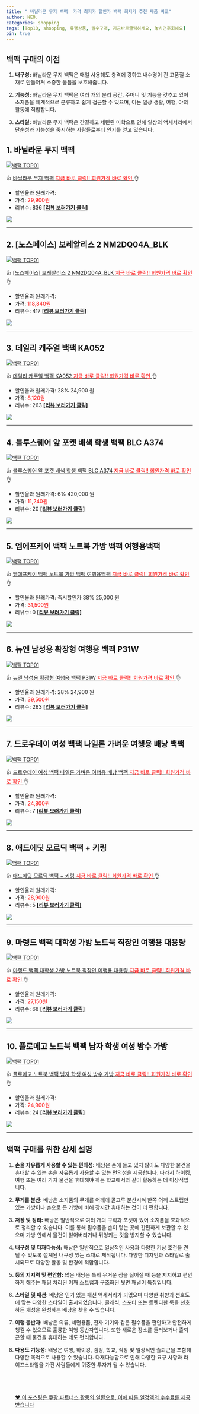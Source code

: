 ```yaml
---
title: " 바닐라문 무지 백팩  가격 최저가 할인가 백팩 최저가 추천 제품 비교"
author: NEO.
categories: shopping
tags: [Top10, shopping, 유행상품, 필수구매, 지금바로클릭하세요, 놓치면후회해요]
pin: true
---
```

## 백팩 구매의 이점
1. **내구성:** 바닐라문 무지 백팩은 매일 사용해도 충격에 강하고 내수명이 긴 고품질 소재로 만들어져 소중한 물품을 보호해줍니다.

2. **기능성:** 바닐라문 무지 백팩은 여러 개의 분리 공간, 주머니 및 기능을 갖추고 있어 소지품을 체계적으로 분류하고 쉽게 접근할 수 있으며, 이는 일상 생활, 여행, 야외 활동에 적합합니다.

3. **스타일:** 바닐라문 무지 백팩은 간결하고 세련된 미학으로 인해 일상의 액세서리에서 단순성과 기능성을 중시하는 사람들로부터 인기를 얻고 있습니다.

   

## 1.  바닐라문 무지 백팩 

[![백팩 TOP01](https://thumbnail7.coupangcdn.com/thumbnails/remote/490x490ex/image/retail/images/1209259020736393-c28c07ad-8b7a-4359-9c30-c605d3e64717.jpg)](https://link.coupang.com/re/AFFSDP?lptag=AF3617701&subid=GithubCoopas&pageKey=6669593462&traceid=V0-153&itemId=15032059118&vendorItemId=82254678300)


👍 [ 바닐라문 무지 백팩  <font color=red> 지금 바로 클릭!! 회원가격 바로 확인 </font> ](https://link.coupang.com/re/AFFSDP?lptag=AF3617701&subid=GithubCoopas&pageKey=6669593462&traceid=V0-153&itemId=15032059118&vendorItemId=82254678300) 👌 


- 할인율과 원래가격: 
- 가격: <span style='color:red'>29,900원</span>
- 리뷰수: 836  [**[리뷰 보러가기 클릭]**](https://link.coupang.com/re/AFFSDP?lptag=AF3617701&subid=GithubCoopas&pageKey=6669593462&traceid=V0-153&itemId=15032059118&vendorItemId=82254678300)

[![](/discount_price.png)](https://link.coupang.com/re/AFFSDP?lptag=AF3617701&subid=GithubCoopas&pageKey=6669593462&traceid=V0-153&itemId=15032059118&vendorItemId=82254678300)

---


   

## 2.  [노스페이스] 보레알리스 2 NM2DQ04A_BLK 

[![백팩 TOP01](https://thumbnail7.coupangcdn.com/thumbnails/remote/490x490ex/image/vendor_inventory/60b6/244a0a86793888fd056832f2950a79bd2881d0ea95a723a67a2659106a20.jpg)](https://link.coupang.com/re/AFFSDP?lptag=AF3617701&subid=GithubCoopas&pageKey=7156119327&traceid=V0-153&itemId=18000854047&vendorItemId=85156955661)


👍 [ [노스페이스] 보레알리스 2 NM2DQ04A_BLK  <font color=red> 지금 바로 클릭!! 회원가격 바로 확인 </font> ](https://link.coupang.com/re/AFFSDP?lptag=AF3617701&subid=GithubCoopas&pageKey=7156119327&traceid=V0-153&itemId=18000854047&vendorItemId=85156955661) 👌 


- 할인율과 원래가격: 
- 가격: <span style='color:red'>118,840원</span>
- 리뷰수: 417  [**[리뷰 보러가기 클릭]**](https://link.coupang.com/re/AFFSDP?lptag=AF3617701&subid=GithubCoopas&pageKey=7156119327&traceid=V0-153&itemId=18000854047&vendorItemId=85156955661)

[![](/discount_price.png)](https://link.coupang.com/re/AFFSDP?lptag=AF3617701&subid=GithubCoopas&pageKey=7156119327&traceid=V0-153&itemId=18000854047&vendorItemId=85156955661)

---


   

## 3.  데일리 캐주얼 백팩 KA052 

[![백팩 TOP01](https://thumbnail10.coupangcdn.com/thumbnails/remote/490x490ex/image/rs_quotation_api/abg2xmzr/34d0449df654482bac2fe2eb2f88746b.jpg)](https://link.coupang.com/re/AFFSDP?lptag=AF3617701&subid=GithubCoopas&pageKey=6073594480&traceid=V0-153&itemId=11224183687&vendorItemId=78501573047)


👍 [ 데일리 캐주얼 백팩 KA052  <font color=red> 지금 바로 클릭!! 회원가격 바로 확인 </font> ](https://link.coupang.com/re/AFFSDP?lptag=AF3617701&subid=GithubCoopas&pageKey=6073594480&traceid=V0-153&itemId=11224183687&vendorItemId=78501573047) 👌 


- 할인율과 원래가격: 28%  24,900   원
- 가격: <span style='color:red'>8,120원</span>
- 리뷰수: 263  [**[리뷰 보러가기 클릭]**](https://link.coupang.com/re/AFFSDP?lptag=AF3617701&subid=GithubCoopas&pageKey=6073594480&traceid=V0-153&itemId=11224183687&vendorItemId=78501573047)

[![](/discount_price.png)](https://link.coupang.com/re/AFFSDP?lptag=AF3617701&subid=GithubCoopas&pageKey=6073594480&traceid=V0-153&itemId=11224183687&vendorItemId=78501573047)

---


   

## 4.  블루스퀘어 앞 포켓 배색 학생 백팩 BLC A374 

[![백팩 TOP01](https://thumbnail10.coupangcdn.com/thumbnails/remote/490x490ex/image/retail/images/2021/09/01/11/7/b7683884-b206-4c00-a9d4-3d8f0332ca1c.jpg)](https://link.coupang.com/re/AFFSDP?lptag=AF3617701&subid=GithubCoopas&pageKey=6064936144&traceid=V0-153&itemId=11170030425&vendorItemId=78448068954)


👍 [ 블루스퀘어 앞 포켓 배색 학생 백팩 BLC A374  <font color=red> 지금 바로 클릭!! 회원가격 바로 확인 </font> ](https://link.coupang.com/re/AFFSDP?lptag=AF3617701&subid=GithubCoopas&pageKey=6064936144&traceid=V0-153&itemId=11170030425&vendorItemId=78448068954) 👌 


- 할인율과 원래가격: 6%  420,000   원
- 가격: <span style='color:red'>11,240원</span>
- 리뷰수: 20  [**[리뷰 보러가기 클릭]**](https://link.coupang.com/re/AFFSDP?lptag=AF3617701&subid=GithubCoopas&pageKey=6064936144&traceid=V0-153&itemId=11170030425&vendorItemId=78448068954)

[![](/discount_price.png)](https://link.coupang.com/re/AFFSDP?lptag=AF3617701&subid=GithubCoopas&pageKey=6064936144&traceid=V0-153&itemId=11170030425&vendorItemId=78448068954)

---


   

## 5.  엠에프케이 백팩 노트북 가방 백팩 여행용백팩 

[![백팩 TOP01](https://thumbnail7.coupangcdn.com/thumbnails/remote/490x490ex/image/vendor_inventory/3ba7/ad69b14e521e53e9f25b6f6d0fa1be3d769b8d2f6404782530c2e708e518.jpg)](https://link.coupang.com/re/AFFSDP?lptag=AF3617701&subid=GithubCoopas&pageKey=7321008141&traceid=V0-153&itemId=18776725211&vendorItemId=86056210869)


👍 [ 엠에프케이 백팩 노트북 가방 백팩 여행용백팩  <font color=red> 지금 바로 클릭!! 회원가격 바로 확인 </font> ](https://link.coupang.com/re/AFFSDP?lptag=AF3617701&subid=GithubCoopas&pageKey=7321008141&traceid=V0-153&itemId=18776725211&vendorItemId=86056210869) 👌 


- 할인율과 원래가격: 즉시할인가 38%  25,000   원
- 가격: <span style='color:red'>31,500원</span>
- 리뷰수: 0  [**[리뷰 보러가기 클릭]**](https://link.coupang.com/re/AFFSDP?lptag=AF3617701&subid=GithubCoopas&pageKey=7321008141&traceid=V0-153&itemId=18776725211&vendorItemId=86056210869)

[![](/discount_price.png)](https://link.coupang.com/re/AFFSDP?lptag=AF3617701&subid=GithubCoopas&pageKey=7321008141&traceid=V0-153&itemId=18776725211&vendorItemId=86056210869)

---


   

## 6.  뉴엔 남성용 확장형 여행용 백팩 P31W 

[![백팩 TOP01](https://thumbnail9.coupangcdn.com/thumbnails/remote/490x490ex/image/retail/images/2023/01/10/15/2/3d5dc24f-91c1-4635-9ec1-4ed26284a697.jpg)](https://link.coupang.com/re/AFFSDP?lptag=AF3617701&subid=GithubCoopas&pageKey=7055134297&traceid=V0-153&itemId=17477603831&vendorItemId=84645168716)


👍 [ 뉴엔 남성용 확장형 여행용 백팩 P31W  <font color=red> 지금 바로 클릭!! 회원가격 바로 확인 </font> ](https://link.coupang.com/re/AFFSDP?lptag=AF3617701&subid=GithubCoopas&pageKey=7055134297&traceid=V0-153&itemId=17477603831&vendorItemId=84645168716) 👌 


- 할인율과 원래가격: 28%  24,900   원
- 가격: <span style='color:red'>39,500원</span>
- 리뷰수: 263  [**[리뷰 보러가기 클릭]**](https://link.coupang.com/re/AFFSDP?lptag=AF3617701&subid=GithubCoopas&pageKey=7055134297&traceid=V0-153&itemId=17477603831&vendorItemId=84645168716)

[![](/discount_price.png)](https://link.coupang.com/re/AFFSDP?lptag=AF3617701&subid=GithubCoopas&pageKey=7055134297&traceid=V0-153&itemId=17477603831&vendorItemId=84645168716)

---


   

## 7.  드로우데이 여성 백팩 나일론 가벼운 여행용 배낭 백팩 

[![백팩 TOP01](https://thumbnail9.coupangcdn.com/thumbnails/remote/490x490ex/image/vendor_inventory/a31e/5c47a4583c5f690671548336e82f3f0ac01fcb8dfaea4e973ca13274fd0c.png)](https://link.coupang.com/re/AFFSDP?lptag=AF3617701&subid=GithubCoopas&pageKey=7710382449&traceid=V0-153&itemId=20667102833&vendorItemId=87489127229)


👍 [ 드로우데이 여성 백팩 나일론 가벼운 여행용 배낭 백팩  <font color=red> 지금 바로 클릭!! 회원가격 바로 확인 </font> ](https://link.coupang.com/re/AFFSDP?lptag=AF3617701&subid=GithubCoopas&pageKey=7710382449&traceid=V0-153&itemId=20667102833&vendorItemId=87489127229) 👌 


- 할인율과 원래가격: 
- 가격: <span style='color:red'>24,800원</span>
- 리뷰수: 7  [**[리뷰 보러가기 클릭]**](https://link.coupang.com/re/AFFSDP?lptag=AF3617701&subid=GithubCoopas&pageKey=7710382449&traceid=V0-153&itemId=20667102833&vendorItemId=87489127229)

[![](/discount_price.png)](https://link.coupang.com/re/AFFSDP?lptag=AF3617701&subid=GithubCoopas&pageKey=7710382449&traceid=V0-153&itemId=20667102833&vendorItemId=87489127229)

---


   

## 8.  애드에딧 모르딕 백팩 + 키링 

[![백팩 TOP01](https://thumbnail10.coupangcdn.com/thumbnails/remote/490x490ex/image/retail/images/13127573029058572-909fef71-ebc7-4234-9493-a70736ab27bf.jpg)](https://link.coupang.com/re/AFFSDP?lptag=AF3617701&subid=GithubCoopas&pageKey=5876810289&traceid=V0-153&itemId=10297413871&vendorItemId=70005414885)


👍 [ 애드에딧 모르딕 백팩 + 키링  <font color=red> 지금 바로 클릭!! 회원가격 바로 확인 </font> ](https://link.coupang.com/re/AFFSDP?lptag=AF3617701&subid=GithubCoopas&pageKey=5876810289&traceid=V0-153&itemId=10297413871&vendorItemId=70005414885) 👌 


- 할인율과 원래가격: 
- 가격: <span style='color:red'>28,900원</span>
- 리뷰수: 5  [**[리뷰 보러가기 클릭]**](https://link.coupang.com/re/AFFSDP?lptag=AF3617701&subid=GithubCoopas&pageKey=5876810289&traceid=V0-153&itemId=10297413871&vendorItemId=70005414885)

[![](/discount_price.png)](https://link.coupang.com/re/AFFSDP?lptag=AF3617701&subid=GithubCoopas&pageKey=5876810289&traceid=V0-153&itemId=10297413871&vendorItemId=70005414885)

---


   

## 9.  마렝드 백팩 대학생 가방 노트북 직장인 여행용 대용량 

[![백팩 TOP01](https://thumbnail10.coupangcdn.com/thumbnails/remote/490x490ex/image/vendor_inventory/510f/019738c86a366db34177778f02ea42293beb013b08a4973081410c042070.jpg)](https://link.coupang.com/re/AFFSDP?lptag=AF3617701&subid=GithubCoopas&pageKey=7690630751&traceid=V0-153&itemId=20565168236&vendorItemId=87640775272)


👍 [ 마렝드 백팩 대학생 가방 노트북 직장인 여행용 대용량  <font color=red> 지금 바로 클릭!! 회원가격 바로 확인 </font> ](https://link.coupang.com/re/AFFSDP?lptag=AF3617701&subid=GithubCoopas&pageKey=7690630751&traceid=V0-153&itemId=20565168236&vendorItemId=87640775272) 👌 


- 할인율과 원래가격: 
- 가격: <span style='color:red'>27,150원</span>
- 리뷰수: 68  [**[리뷰 보러가기 클릭]**](https://link.coupang.com/re/AFFSDP?lptag=AF3617701&subid=GithubCoopas&pageKey=7690630751&traceid=V0-153&itemId=20565168236&vendorItemId=87640775272)

[![](/discount_price.png)](https://link.coupang.com/re/AFFSDP?lptag=AF3617701&subid=GithubCoopas&pageKey=7690630751&traceid=V0-153&itemId=20565168236&vendorItemId=87640775272)

---


   

## 10.  플로메고 노트북 백팩 남자 학생 여성 방수 가방 

[![백팩 TOP01](https://thumbnail6.coupangcdn.com/thumbnails/remote/490x490ex/image/vendor_inventory/90f1/7c986eccf3e178653980f079b28be01998116db63cefb9549cfea994f556.jpg)](https://link.coupang.com/re/AFFSDP?lptag=AF3617701&subid=GithubCoopas&pageKey=7768534115&traceid=V0-153&itemId=20966697254&vendorItemId=88032016264)


👍 [ 플로메고 노트북 백팩 남자 학생 여성 방수 가방  <font color=red> 지금 바로 클릭!! 회원가격 바로 확인 </font> ](https://link.coupang.com/re/AFFSDP?lptag=AF3617701&subid=GithubCoopas&pageKey=7768534115&traceid=V0-153&itemId=20966697254&vendorItemId=88032016264) 👌 


- 할인율과 원래가격: 
- 가격: <span style='color:red'>24,900원</span>
- 리뷰수: 24  [**[리뷰 보러가기 클릭]**](https://link.coupang.com/re/AFFSDP?lptag=AF3617701&subid=GithubCoopas&pageKey=7768534115&traceid=V0-153&itemId=20966697254&vendorItemId=88032016264)

[![](/discount_price.png)](https://link.coupang.com/re/AFFSDP?lptag=AF3617701&subid=GithubCoopas&pageKey=7768534115&traceid=V0-153&itemId=20966697254&vendorItemId=88032016264)

---
## 백팩 구매를 위한 상세 설명
1. **손을 자유롭게 사용할 수 있는 편의성:** 배낭은 손에 들고 있지 않아도 다양한 물건을 휴대할 수 있는 손을 자유롭게 사용할 수 있는 편의성을 제공합니다. 따라서 하이킹, 여행 또는 여러 가지 물건을 휴대해야 하는 학교에서와 같이 활동하는 데 이상적입니다.

2. **무게를 분산:** 배낭은 소지품의 무게를 어깨에 골고루 분산시켜 한쪽 어깨 스트랩만 있는 가방이나 손으로 든 가방에 비해 장시간 휴대하는 것이 더 편합니다.

3. **저장 및 정리:** 배낭은 일반적으로 여러 개의 구획과 포켓이 있어 소지품을 효과적으로 정리할 수 있습니다. 이를 통해 필수품을 손이 닿는 곳에 간편하게 보관할 수 있으며 가방 안에서 물건이 잃어버리거나 뒤엉키는 것을 방지할 수 있습니다.

4. **내구성 및 다재다능성:** 배낭은 일반적으로 일상적인 사용과 다양한 기상 조건을 견딜 수 있도록 설계된 내구성 있는 소재로 제작됩니다. 다양한 디자인과 스타일로 출시되므로 다양한 활동 및 환경에 적합합니다.

5. **등의 지지력 및 편안함:** 많은 배낭은 특히 무거운 짐을 짊어질 때 등을 지지하고 편안하게 해주는 패딩 처리된 어깨 스트랩과 구조화된 뒷면 패널이 특징입니다.

6. **스타일 및 패션:** 배낭은 인기 있는 패션 액세서리가 되었으며 다양한 취향과 선호도에 맞는 다양한 스타일이 출시되었습니다. 클래식, 스포티 또는 트렌디한 룩을 선호하든 개성을 완성하는 배낭을 찾을 수 있습니다.

7. **여행 동반자:** 배낭은 의류, 세면용품, 전자 기기와 같은 필수품을 편안하고 안전하게 챙길 수 있으므로 훌륭한 여행 동반자입니다. 또한 새로운 장소를 둘러보거나 출퇴근할 때 물건을 휴대하는 데도 편리합니다.

8. **다용도 기능성:** 배낭은 여행, 하이킹, 캠핑, 학교, 직장 및 일상적인 출퇴근을 포함해 다양한 목적으로 사용할 수 있습니다. 다재다능함으로 인해 다양한 요구 사항과 라이프스타일을 가진 사람들에게 귀중한 투자가 될 수 있습니다.<br><br><br><br><br> [ ❤  이 포스팅은 쿠팡 파트너스 활동의 일환으로, 이에 따른 일정액의 수수료를 제공받습니다](https://link.coupang.com/a/bcEFyh)